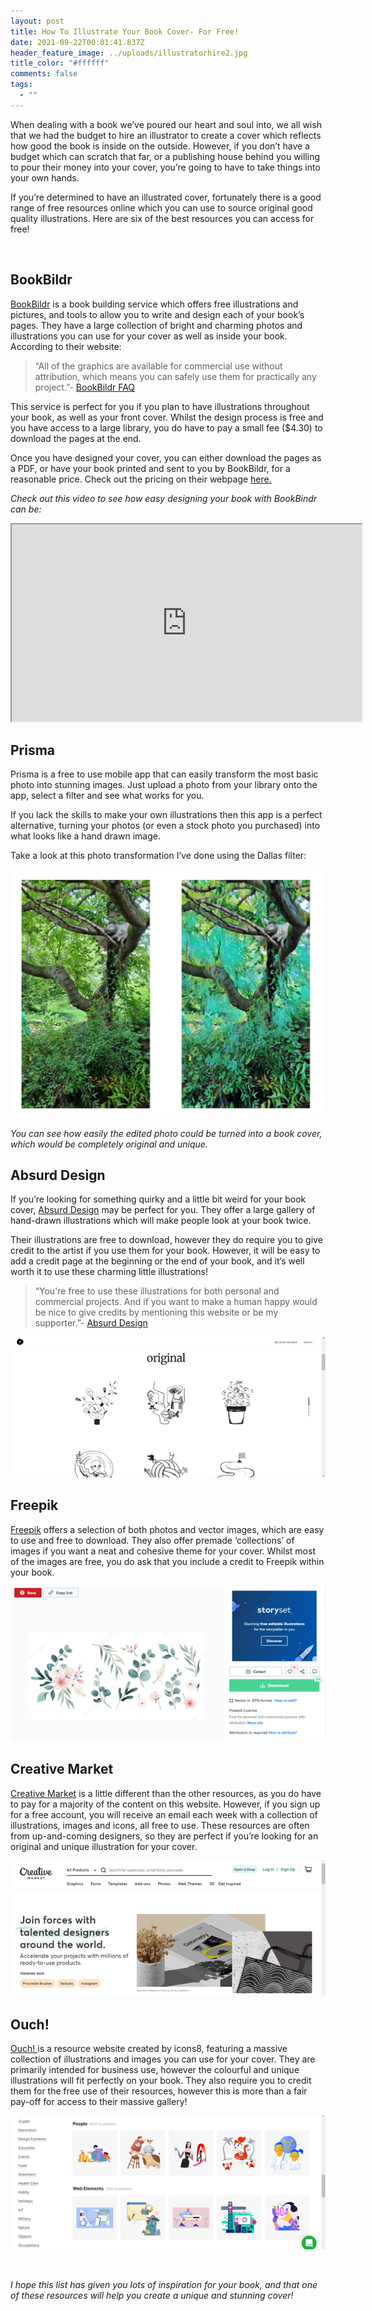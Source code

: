 ```yaml
---
layout: post
title: How To Illustrate Your Book Cover- For Free!
date: 2021-09-22T00:01:41.837Z
header_feature_image: ../uploads/illustratorhire2.jpg
title_color: "#ffffff"
comments: false
tags:
  - ""
---
```

<!--StartFragment-->

When dealing with a book we’ve poured our heart and soul into, we all wish that we had the budget to hire an illustrator to create a cover which reflects how good the book is inside on the outside. However, if you don’t have a budget which can scratch that far, or a publishing house behind you willing to pour their money into your cover, you’re going to have to take things into your own hands. 



If you’re determined to have an illustrated cover, fortunately there is a good range of free resources online which you can use to source original good quality illustrations. Here are six of the best resources you can access for free!

 

## BookBildr

[BookBildr](https://www.bookbildr.com/) is a book building service which offers free illustrations and pictures, and tools to allow you to write and design each of your book’s pages. They have a large collection of bright and charming photos and illustrations you can use for your cover as well as inside your book. According to their website:

> “All of the graphics are available for commercial use without attribution, which means you can safely use them for practically any project.”- [BookBildr FAQ](https://www.bookbildr.com/faq/)

This service is perfect for you if you plan to have illustrations throughout your book, as well as your front cover. Whilst the design process is free and you have access to a large library, you do have to pay a small fee ($4.30) to download the pages at the end.

Once you have designed your cover, you can either download the pages as a PDF, or have your book printed and sent to you by BookBildr, for a reasonable price. Check out the pricing on their webpage [here.](https://www.bookbildr.com/design/)

*Check out this video to see how easy designing your book with BookBindr can be:* 

<div class="video-box"><iframe width="560" height="315" src="https://www.youtube.com/embed/rLQAF0NxUS0?rel=0" allow="accelerometer; autoplay; encrypted-media; gyroscope; picture-in-picture" allowfullscreen></iframe></div>



## Prisma

Prisma is a free to use mobile app that can easily transform the most basic photo into stunning images. Just upload a photo from your library onto the app, select a filter and see what works for you.

If you lack the skills to make your own illustrations then this app is a perfect alternative, turning your photos (or even a stock photo you purchased) into what looks like a hand drawn image.

Take a look at this photo transformation I’ve done using the Dallas filter:

![](../uploads/illustrationcat.jpg)

*You can see how easily the edited photo could be turned into a book cover, which would be completely original and unique.*



## Absurd Design

If you’re looking for something quirky and a little bit weird for your book cover, [Absurd Design](https://absurd.design/) may be perfect for you. They offer a large gallery of hand-drawn illustrations which will make people look at your book twice.

Their illustrations are free to download, however they do require you to give credit to the artist if you use them for your book. However, it will be easy to add a credit page at the beginning or the end of your book, and it’s well worth it to use these charming little illustrations!

> “You're free to use these illustrations for both personal and commercial projects. And if you want to make a human happy would be nice to give credits by mentioning this website or be my supporter.”- [Absurd Design](https://absurd.design/)

![](../uploads/illustrationabsurd.png)



## Freepik

[Freepik](https://www.freepik.com/) offers a selection of both photos and vector images, which are easy to use and free to download. They also offer premade ‘collections’ of images if you want a neat and cohesive theme for your cover. Whilst most of the images are free, you do ask that you include a credit to Freepik within your book.

![](../uploads/illustrationflower.png)



## Creative Market

[Creative Market](https://creativemarket.com/) is a little different than the other resources, as you do have to pay for a majority of the content on this website. However, if you sign up for a free account, you will receive an email each week with a collection of illustrations, images and icons, all free to use. These resources are often from up-and-coming designers, so they are perfect if you’re looking for an original and unique illustration for your cover.

![](../uploads/illustrationmarket.png)



## Ouch!



[Ouch! ](https://icons8.com/illustrations)is a resource website created by icons8, featuring a massive collection of illustrations and images you can use for your cover. They are primarily intended for business use, however the colourful and unique illustrations will fit perfectly on your book. They also require you to credit them for the free use of their resources, however this is more than a fair pay-off for access to their massive gallery!

![](../uploads/illustrationouch.png)





 

*I hope this list has given you lots of inspiration for your book, and that one of these resources will help you create a unique and stunning cover!*





<!--EndFragment-->